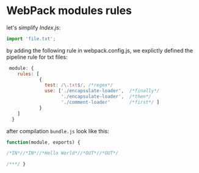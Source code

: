 # WebPack modules rules

let's simplify *Index.js*:
```js
import 'file.txt';
```

by adding the following rule in webpack.config.js, we explictly defined the pipeline rule for txt files:
```js
 module: {
    rules: [      
            {
              test: /\.txt$/, /*regex*/
              use: ['./encapsulate-loader',  /*finally*/
                    './encapsulate-loader',  /*then*/
                    './comment-loader'       /*first*/ ]
            }
    ]
  }
```

after compilation ```bundle.js``` look like this:
```js
function(module, exports) {

/*IN*//*IN*//*Hello World*//*OUT*//*OUT*/

/***/ }
```